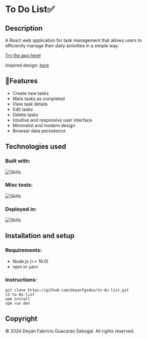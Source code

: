 # To Do List✅

## Description

A React web application for task management that allows users to efficiently manage their daily activities in a simple way.

[Try the app here!](https://to-do-list-nu-nine-31.vercel.app/)

Inspired design: [here](https://www.figma.com/community/file/1112736756305740770)

## 🚀Features

- Create new tasks
- Mark tasks as completed
- View task details
- Edit tasks
- Delete tasks
- Intuitive and responsive user interface
- Minimalist and modern design
- Browser data persistence

## Technologies used

### Built with:

![Skills](https://skillicons.dev/icons?i=react,vite,js,html,sass)

### Misc tools:

![Skills](https://skillicons.dev/icons?i=figma)

### Deployed in:

![Skills](https://skillicons.dev/icons?i=vercel)

## Installation and setup

### Requirements:

- Node.js (>= 16.0)
- npm or yarn

### Instructions:

```
git clone https://github.com/deyanfgsdev/to-do-list.git
cd to-do-list
npm install
npm run dev
```

## Copyright

© 2024 Deyán Fabricio Guacarán Sabogal. All rights reserved.
